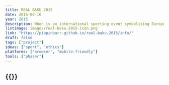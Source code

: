```yaml
---
title: REAL BAKU 2015
date: 2015-06-16
year: 2015
description: When is an international sporting event symbolising European unity and goodwill not an international sporting event symbolising European unity and goodwill?! When you've been arbitrarily detained by the Azerbaijan government!
listimage: images/real-baku-2015-icon.png
link: "https://pippinbarr.github.io/real-baku-2015/info/"
draft: false
tags: ["project"]
ideas: ["sport", "ethics"]
platforms: ["browser", "mobile-friendly"]
tools: ["phaser"]
---
```


## {{<param title >}}

